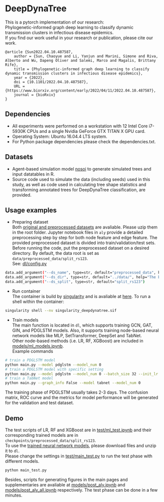 # DeepDynaTree

This is a pytorch implementation of our research:  
Phylogenetic-informed graph deep learning to classify dynamic transmission clusters in infectious disease epidemics.  
If you find our work useful in your research or publication, please cite our work.

```
@article {Sun2022.04.10.487587,
	author = {Sun, Chaoyue and Li, Yanjun and Marini, Simone and Riva, Alberto and Wu, Dapeng Oliver and Salemi, Marco and Magalis, Brittany Rife},
	title = {Phylogenetic-informed graph deep learning to classify dynamic transmission clusters in infectious disease epidemics},
	year = {2022},
	doi = {10.1101/2022.04.10.487587},
	URL = {https://www.biorxiv.org/content/early/2022/04/11/2022.04.10.487587},
	journal = {bioRxiv}
}
```

## Dependencies
 - All experiments were performed on a workstation with 12 Intel Core i7-5930K CPUs and a single Nvidia GeForce GTX TITAN X GPU card.
 - Operating System: Ubuntu 16.04.4 LTS system. 
 - For Python package dependencies please check the dependencies.txt.

## Datasets

- Agent-based simulation model [nosoi] to generate simulated trees and input datatables in R.
- Source code used to simulate the data (including seeds) used in this study, as well as code used in calculating tree shape statistics and transforming annotated
trees for DeepDynaTree classification, are provided.

## Usage examples
 - Preparing dataset  
Both [original and preprocessed datasets] are avaliable. Please uzip them in the root folder. Jupyter notebook files in `aly` provide a detailed preprocessing step by step for both node feature and edge feature. The provided preprocessed dataset is divided into train/validation/test sets.  
Before running the code, put the preprocessed dataset on a desired directory. By default, the data root is set as `data/preprocessed_data/split_rs123`.  
See: [dl/config.py]
```sh
data.add_argument("--ds_name", type=str, default="preprocessed_data", help="The name of dataset")
data.add_argument("--ds_dir", type=str, default="../data/", help="The base folder for data")
data.add_argument("--ds_split", type=str, default="split_rs123")
```

 - Run container  
The container is build by [singularity] and is avaliable at [here]. To run a shell within the container:
```sh
singularity shell --nv singularity_deepdynatree.sif    
```

 - Train models  
The main function is located in `dl`, which supports training GCN, GAT, GIN, and PDGLSTM models. Also, it supports training node-based neural network models like MLP, SetTransformer, DeepSet and TabNet.  
Other node-based methods (i.e. LR, RF, XGBoost) are included in [models/ml_models.ipynb].  
Example commands 
```sh
# train a PDGLSTM model
python main.py --model pdglstm --model_num 0
# train a PDGLSTM model with specific setting
python main.py --model pdglstm --model_num 0 --batch_size 32 --init_lr 0.001 --min_lr 1e-6 --lr_decay_rate 0.1
# train a TabNet model
python main.py --graph_info False --model tabnet --model_num 0
```
The training phase of PDGLSTM usually takes 2-3 days. The confusion matrix, ROC curve and the metrics for model performance will be generated for the validation and test dataset. 

## Demo
The test scripts of LR, RF and XGBoost are in [test/ml_test.ipynb] and their corresponding trained models are in `checkpoints/preprocessed_data/split_rs123`.  
To use the [trained neural network models], please download files and unzip it to `dl`.  
Please change the settings in [test/main_test.py] to run the test phase with different models.  
```sh
python main_test.py
```
Besides, scripts for generating figures in the main pages and supplementaries are avaliable at [models/post_aly.ipynb] and [models/post_aly_all.ipynb] respectively.
The test phase can be done in a few minutes.


[//]: # "These are reference links used in the body of this note and get stripped out when the markdown processor does its job. There is no need to format nicely because it shouldn't be seen. Thanks SO - http://stackoverflow.com/questions/4823468/store-comments-in-markdown-syntax"

[nosoi]: <https://github.com/slequime/nosoi>
[singularity]: <https://sylabs.io/guides/3.9/user-guide/>
[here]: <https://genome.ufl.edu/download/ddt/singularity_deepdynatree.sif>
[original and preprocessed datasets]: <https://genome.ufl.edu/download/ddt/data.zip>
[trained neural network models]: <https://genome.ufl.edu/download/ddt/trained_models.zip>
[SetTransformer]: <http://proceedings.mlr.press/v97/lee19d.html>
[DeepSet]: <https://doi.org/10.48550/arXiv.1703.06114>
[TabNet]: <https://doi.org/10.48550/arXiv.1908.07442>
[GCN]: <https://doi.org/10.48550/arXiv.1609.02907>
[GAT]: <https://doi.org/10.48550/arXiv.1710.10903>
[GIN]: <https://doi.org/10.48550/arXiv.1810.00826>
[dl/config.py]: <https://github.com/salemilab/DeepDynaTree/blob/main/dl/config.py>
[models/ml_models.ipynb]: <https://github.com/salemilab/DeepDynaTree/blob/main/models/ml_models.ipynb>
[test/ml_test.ipynb]: <https://github.com/salemilab/DeepDynaTree/blob/main/test/ml_test.ipynb>
[test/main_test.py]: <https://github.com/salemilab/DeepDynaTree/blob/main/test/main_test.py>
[models/post_aly.ipynb]: <https://github.com/salemilab/DeepDynaTree/blob/main/models/post_aly.ipynb>
[models/post_aly_all.ipynb]: <https://github.com/salemilab/DeepDynaTree/blob/main/models/post_aly_all.ipynb>
